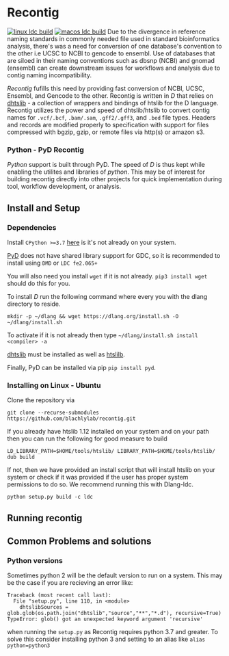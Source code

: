 Recontig
========

[![linux ldc build](https://github.com/blachlylab/recontig/actions/workflows/dbuild-linux.yml/badge.svg)](https://github.com/blachlylab/recontig/actions/workflows/dbuild-linux.yml)
[![macos ldc build](https://github.com/blachlylab/recontig/actions/workflows/dbuild-macos.yml/badge.svg)](https://github.com/blachlylab/recontig/actions/workflows/dbuild-macos.yml)
Due to the divergence in reference naming standards in commonly needed file used in standard bioinformatics analysis, there's was a need for conversion of one database's convention to the other i.e UCSC to NCBI to gencode to ensembl. Use of databases that are siloed in their naming conventions such as dbsnp (NCBI) and gnomad (ensembl) can create downstream issues for workflows and analysis due to contig naming incompatibility. 

*Recontig* fufills this need by providing fast conversion of NCBI, UCSC, Ensembl, and Gencode to the other. Recontig is written in *D* that relies on [dhtslib](https://github.com/blachlylab/dhtslib) - a collection of wrappers and bindings of htslib for the D language. Recontig utilizes the power and speed of dhtslib/htslib to convert contig names for `.vcf/.bcf`, `.bam/.sam`, `.gff2/.gff3`, and `.bed` file types. Headers and records are modified properly to specification with support for files compressed with bgzip, gzip, or remote files via http(s) or amazon s3.

### Python - PyD Recontig

*Python* support is built through PyD. The speed of *D* is thus kept while enabling the utilites and libraries of *python*. This may be of interest for building recontig directly into other projects for quick implementation during tool, workflow development, or analysis. 

## Install and Setup
### Dependencies
Install `CPython >=3.7` [here](https://www.python.org/downloads/) is it's not already on your system.

[PyD](https://github.com/ariovistus/pyd) does not have shared library support for GDC, so it is recommended to install using `DMD` or `LDC fe2.065+`

You will also need you install `wget` if it is not already. `pip3 install wget` should do this for you.

To install *D* run the following command where every you with the dlang directory to reside. 
```
mkdir -p ~/dlang && wget https://dlang.org/install.sh -O ~/dlang/install.sh
```
To activate if it is not already then type `~/dlang/install.sh install <compiler> -a`

[dhtslib](https://github.com/blachlylab/dhtslib) must be installed as well as [htslilb](http://www.htslib.org/download/).

Finally, PyD can be installed via pip `pip install pyd`.
### Installing on Linux - Ubuntu
Clone the repository via 
```
git clone --recurse-submodules https://github.com/blachlylab/recontig.git
```
If you already have htslib 1.12 installed on your system and on your path then you can run the following for good measure to build
```
LD_LIBRARY_PATH=$HOME/tools/htslib/ LIBRARY_PATH=$HOME/tools/htslib/ dub build
```
If not, then we have provided an install script that will install htslib on your system or check if it was provided if the user has proper system permissions to do so. We recommend running this with Dlang-ldc. 
```
python setup.py build -c ldc
```
## Running recontig

## Common Problems and solutions
### Python versions
Sometimes python 2 will be the default version to run on a system. This may be the case if you are recieving an error like:
```
Traceback (most recent call last):
  File "setup.py", line 110, in <module>
    dhtslibSources = glob.glob(os.path.join("dhtslib","source","**","*.d"), recursive=True)
TypeError: glob() got an unexpected keyword argument 'recursive'
```
when running the `setup.py` as Recontig requires python 3.7 and greater. To solve this consider installing python 3 and setting to an alias like `alias python=python3`
